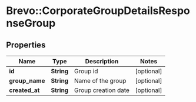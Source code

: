 # Brevo::CorporateGroupDetailsResponseGroup

## Properties
Name | Type | Description | Notes
------------ | ------------- | ------------- | -------------
**id** | **String** | Group id | [optional] 
**group_name** | **String** | Name of the group | [optional] 
**created_at** | **String** | Group creation date | [optional] 


